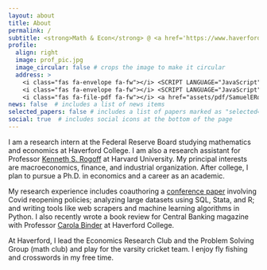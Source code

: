 ```yaml
---
layout: about
title: About
permalink: /
subtitle: <strong>Math & Econ</strong> @ <a href='https://www.haverford.edu'>Haverford College</a>&nbsp;&nbsp;•&nbsp;&nbsp;<strong>Research Intern</strong> @ <a href='https://www.federalreserve.gov'>Federal Reserve Board
profile:
  align: right
  image: prof_pic.jpg
  image_circular: false # crops the image to make it circular
  address: >
    <i class="fas fa-envelope fa-fw"></i> <SCRIPT LANGUAGE="JavaScript">user = 'seross';site = 'haverford.edu';document.write('<a href=\"mailto:' + user + '@' + site + '\">');document.write(user + '@' + site + '</a>');</SCRIPT><br>
    <i class="fas fa-envelope fa-fw"></i> <SCRIPT LANGUAGE="JavaScript">user = 'mail';site = 'samueleross.com';document.write('<a href=\"mailto:' + user + '@' + site + '\">');document.write(user + '@' + site + '</a>');</SCRIPT><br>
    <i class="fas fa-file-pdf fa-fw"></i> <a href="assets/pdf/SamuelERoss_Resume.pdf" target="_blank" title="Resume/CV">Resume/CV</a>
news: false  # includes a list of news items
selected_papers: false # includes a list of papers marked as "selected={true}"
social: true  # includes social icons at the bottom of the page
---
```

I am a research intern at the Federal Reserve Board studying mathematics and economics at Haverford College. I am also a research assistant for Professor [Kenneth S. Rogoff](https://scholar.harvard.edu/rogoff/home) at Harvard University. My principal interests are macroeconomics, finance, and industrial organization. After college, I plan to pursue a Ph.D. in economics and a career as an academic.

My research experience includes coauthoring a [conference paper](/assets/pdf/GangolfGoyalRoss_CovidReopenings.pdf) involving Covid reopening policies; analyzing large datasets using SQL, Stata, and R; and writing tools like web scrapers and machine learning algorithms in Python. I also recently wrote a book review for Central Banking magazine with Professor [Carola Binder](https://carolabinder.sites.haverford.edu) at Haverford College.

At Haverford, I lead the Economics Research Club and the Problem Solving Group (math club) and play for the varsity cricket team. I enjoy fly fishing and crosswords in my free time.
